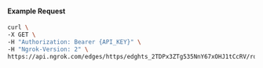 <!-- Code generated for API Clients. DO NOT EDIT. -->
#### Example Request
```bash
curl \
-X GET \
-H "Authorization: Bearer {API_KEY}" \
-H "Ngrok-Version: 2" \
https://api.ngrok.com/edges/https/edghts_2TDPx3ZTg535NnY67xOHJ1tCcRV/routes/edghtsrt_2TDPx3N84JrVBruGUPVICZbIiWM/circuit_breaker
